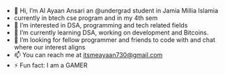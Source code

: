 - 👋 Hi, I’m Al Ayaan Ansari an @undergrad student in Jamia Millia Islamia
- currently in btech cse program and in my 4th sem
- 👀 I’m interested in DSA, programming and tech related fields
- 🌱 I’m currently learning DSA, working on development and Bitcoins.
- 💞️ I’m looking for fellow programmer and friends to code with and chat where our interest aligns
- 📫 You can reach me at
    itsmeayaan730@gmail.com
- ⚡ Fun fact: I am a GAMER

<!---
asd790/asd790 is a ✨ special ✨ repository because its `README.md` (this file) appears on your GitHub profile.
You can click the Preview link to take a look at your changes.
--->

